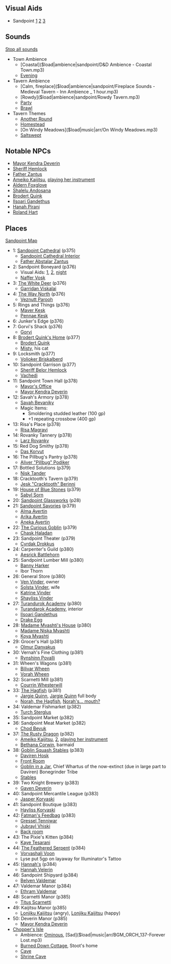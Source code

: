 <script type="module">
    import {init_links} from "/static/js/common/visual_aid_backend.js";
    init_links();
</script>

## Visual Aids

* Sandpoint [1](^sandpoint/sandpoint1.jpg) [2](^sandpoint/sandpoint2.jpg) [3](^sandpoint/sandpoint3.jpg) 

## Sounds

[Stop all sounds]($stop|all|none)

* Town Ambience
  * [Coastal]($load|ambience|sandpoint/D&D Ambience - Coastal Town.mp3)
  * [Evening](https://www.youtube.com/watch?v=bSbYpFMNxLI)
* Tavern Ambience
  * [Calm, fireplace]($load|ambience|sandpoint/Fireplace Sounds - Medieval Tavern - Inn Ambience _ 1 hour.mp3)
  * [Rowdy]($load|ambience|sandpoint/Rowdy Tavern.mp3)
  * [Party](https://www.youtube.com/watch?v=FM3Ep3yka44)
  * [Brawl](https://www.youtube.com/watch?v=0p79IBaksXU)
* Tavern Themes
  * [Another Round]($load|music|arr/Another_Round.mp3) 
  * [Homestead]($load|music|arr/Homestead.mp3)
  * [On Windy Meadows]($load|music|arr/On Windy Meadows.mp3)
  * [Saltswept]($load|music|arr/Saltswept.mp3)

## Notable NPCs

* [Mayor Kendra Deverin](^sandpoint/kendra_deverin.jpg)
* [Sheriff Hemlock](^sandpoint/sheriff_hemlock.jpg)
* [Father Zantus](^sandpoint/father_zantus.jpg)
* [Ameiko Kaijitsu](^sandpoint/ameiko_kaijitsu_1.png), [playing her instrument](^sandpoint/ameiko_kaijitsu_2.jpg)
* [Aldern Foxglove](^sandpoint/aldern_foxglove.jpg)
* [Shalelu Andosana](^sandpoint/shalelu_andosana.jpg)
* [Brodert Quink](^sandpoint/brodert_quink.jpg)
* [Ilsoari Gandethus](^sandpoint/ilsoari_gandethus.jpg)
* [Hanah Pirani](^sandpoint/hanah_pirani.jpg)
* [Roland Hart](^sandpoint/roland_hart.jpg)

## Places

[Sandpoint Map](@sandpoint/sandpoint_gm_map.jpg)

* 1: [Sandpoint Cathedral](^sandpoint/sandpoint_cathedral.png) (p375)
  * [Sandpoint Cathedral Interior](^sandpoint/sandpoint_cathedral_interior.jpg)
  * [Father Abstalar Zantus](^sandpoint/father_zantus.jpg)
* 2: Sandpoint Boneyard (p376)
  * Visual Aids: [1](^sandpoint/sandpoint_boneyard_1.jpg), [2](^sandpoint/sandpoint_boneyard_2.jpg), [night](^sandpoint/sandpoint_boneyard_night.jpg)
  * [Naffer Vosk](^sandpoint/naffer_vosk.jpg)
* 3: [The White Deer](^sandpoint/white_deer_tavern.jpg) (p376)
  * [Garridan Viskalai](^sandpoint/garridan_viskalai.jpg)
* 4: [The Way North](^sandpoint/the_way_north.jpg) (p376)
  * [Veznutt Parooh](^sandpoint/veznutt_parooh.jpg)
* 5: Rings and Things (p376)
  * [Maver Kesk](^sandpoint/maver_kesk.jpg)
  * [Pennae Kesk](^sandpoint/pennae_kesk.jpg)
* 6: Junker's Edge (p376)
* 7: Gorvi's Shack (p376)
  * [Gorvi](^sandpoint/gorvi.jpg)
* 8: [Brodert Quink's Home](^sandpoint/brodert_quinks_home.jpg) (p377)
  * [Brodert Quink](^sandpoint/brodert_quink.jpg)
  * [Misty](^sandpoint/misty.jpg), his cat
* 9: Locksmith (p377)
  * [Volioker Briskalberd](^sandpoint/volioker_briskalberd.jpg)
* 10: Sandpoint Garrison (p377)
  * [Sheriff Belor Hemlock](^sandpoint/sheriff_hemlock.jpg)
  * [Vachedi](^sandpoint/vachedi.jpg)
* 11: Sandpoint Town Hall (p378)
  * [Mayor's Office](^sandpoint/mayors_office.jpg)
  * [Mayor Kendra Deverin](^sandpoint/kendra_deverin.jpg)
* 12: Savah's Armory (p378)
  * [Savah Bevaniky](^sandpoint/savah_bevaniky.jpg)
  * Magic Items:
      * Smoldering studded leather (100 gp)
      * +1 repeating crossbow (400 gp)
* 13: Risa's Place (p378)
  * [Risa Magravi](^sandpoint/risa_magravi.jpg)
* 14: Rovanky Tannery (p378)
  * [Larz Rovanky](^sandpoint/larz_rovanky.jpg)
* 15: Red Dog Smithy (p378)
  * [Das Korvut](^sandpoint/das_korvut.jpg)
* 16: The Pillbug's Pantry (p378)
  * [Aliver "Pillbug" Podiker](^sandpoint/aliver_podiker.png)
* 17: Bottled Solutions (p379)
  * [Nisk Tander](^sandpoint/nisk_tander.jpg)
* 18: Cracktooth's Tavern (p379)
  * [Jesk "Cracktooth" Berinni](^sandpoint/jesk_berinni.jpg)
* 19: [House of Blue Stones](^sandpoint/house_of_blue_stones_interior.jpg) (p379)
  * [Sabyl Sorn](^sandpoint/sabyl_sorn.jpg)
* 20: [Sandpoint Glassworks](^sandpoint/sandpoint_glassworks_interior.jpg) (p28)
* 21: [Sandpoint Savories](^sandpoint/sandpoint_savories.jpg) (p379)
  * [Alma Avertin](^sandpoint/alma_avertin.jpg)
  * [Arika Avertin](^sandpoint/arika_avertin.png)
  * [Aneka Avertin](^sandpoint/aneka_avertin.jpg)
* 22: [The Curious Goblin](^sandpoint/the_curious_goblin.jpg) (p379)
  * [Chask Haladan](^sandpoint/chask_haladan.jpg)
* 23: Sandpoint Theater (p379)
  * [Cyrdak Drokkus](^sandpoint/cyrdak_drokkus.jpg)
* 24: Carpenter's Guild (p380)
  * [Aesrick Battlehorn](^sandpoint/aesrick_battlehorn.jpg)
* 25: Sandpoint Lumber Mill (p380)
  * [Banny Harker](^sandpoint/banny_harker.jpg)
  * Ibor Thorn
* 26: General Store (p380)
  * [Ven Vinder](^sandpoint/ven_vinder.jpg), owner
  * [Solsta Vinder](^sandpoint/solsta_vinder.jpg), wife
  * [Katrine Vinder](^sandpoint/katrine_vinder.jpeg)
  * [Shayliss Vinder](^sandpoint/shayliss_vinder.jpg)
* 27: [Turandurok Academy](^sandpoint/turandarok_academy.jpg) (p380)
  * [Turandarok Academy](^sandpoint/turandarok_academy_interior.png), interior
  * [Ilsoari Gandethus](^sandpoint/ilsoari_gandethus.jpg)
  * [Drake Egg](^sandpoint/drake_egg.jpg)
* 28: [Madame Mvashti's House](^sandpoint/madame_mvashtis_house.jpg) (p380)
  * [Madame Niska Mvashti](^sandpoint/niska_mvashti.jpg)
  * [Koya Mvashti](^sandpoint/koya_mvashti.jpg)
* 29: Grocer's Hall (p381)
  * [Olmur Danvakus](^sandpoint/olmur_danvakus.jpg)
* 30: Vernah's Fine Clothing (p381)
  * [Rynshinn Povalli](^sandpoint/rynshinn_povalli.jpg)
* 31: Wheen's Wagons (p381)
  * [Bilivar Wheen](^sandpoint/bilivar_wheen.jpg)
  * [Vorah Wheen](^sandpoint/vorah_wheen.jpg)
* 32: Scarnetti Mill (p381)
  * [Courrin Whesterwill](^sandpoint/courrin_whesterwill.png)
* 33: [The Hagfish](^sandpoint/hagfish.jpg) (p381)
  * [Jargie Quinn](^sandpoint/jargie_quinn.jpg), [Jargie Quinn](^sandpoint/jargie_quinn_full_body.jpg) full body
  * [Norah, the Hagfish](^sandpoint/norah_the_hagfish.jpg), [Norah's... mouth?](^sandpoint/norahs_mouth.jpg)
* 34: Valdemar Fishmarket (p382)
  * [Turch Sterglus](^sandpoint/turch_sterglus.jpg)
* 35: Sandpoint Market (p382)
* 36: Sandpoint Meat Market (p382)
  * [Chod Bevuk](^sandpoint/chod_bevuk.jpg)
* 37: [The Rusty Dragon](^sandpoint/rusty_dragon_interior.jpg) (p382)
  * [Ameiko Kaijitsu](^sandpoint/ameiko_kaijitsu_1.png), [2](^sandpoint/ameiko_kaijitsu_3.jpg), [playing her instrument](^sandpoint/ameiko_kaijitsu_2.jpg)
  * [Bethana Corwin](^sandpoint/bethana_corwin.jpeg), barmaid
* 38: [Goblin Squash Stables](^sandpoint/goblin_squash_stables.jpg) (p383)
  * [Daviren Hosk](^sandpoint/daviren_hosk.jpg)
  * [Front Room](^sandpoint/goblin_squash_stables_office.jpg)
  * [Goblin in a Jar](^sandpoint/goblin_jar.jpg), Chief Whartus of the now-extinct (due in large part to Daviren) Bonegrinder Tribe
  * [Stables](^sandpoint/goblin_squash_stables_interior.jpg)
* 39: Two Knight Brewery (p383)
  * [Gaven Deverin](^sandpoint/gaven_deverin.jpg)
* 40: Sandpoint Mercantile League (p383)
  * [Jasper Korvaski](^sandpoint/jasper_korvaski.jpg)
* 41: Sandpoint Boutique (p383)
  * [Hayliss Korvaski](^sandpoint/hayliss_korvaski.jpg)
* 42: [Fatman's Feedbag](^sandpoint/fatmans_feedbag.jpg) (p383)
  * [Gressel Tenniwar](^sandpoint/gressel_tenniwar.jpg)
  * [Jubrayl Vhiski](^sandpoint/jubrayl_vhiski.png)
  * [Back room](^sandpoint/fatmans_feedbag_back_room.png)
* 43: The Pixie's Kitten (p384)
  * [Kaye Tesarani](^sandpoint/kaye_tesarani.png)
* 44: [The Feathered Serpent](^sandpoint/feathered_serpent.jpg) (p384)
  * [Vorvashali Voon](^sandpoint/vorvashali_voon.jpg)
  * Lyse put 5gp on layaway for Illuminator's Tattoo
* 45: [Hannah's](^sandpoint/hannahs.jpg) (p384)
  * [Hannah Velerin](^sandpoint/hannah_velerin.jpg)
* 46: Sandpoint Shipyard (p384)
  * [Belven Valdemar](^sandpoint/belven_valdemar.jpg)
* 47: Valdemar Manor (p384)
  * [Ethram Valdemar](^sandpoint/ethram_valdemar.jpg)
* 48: Scarnetti Manor (p385)
  * [Titus Scarnetti](^sandpoint/titus_scarnetti.jpg)
* 49: Kaijitsu Manor (p385)
  * [Lonjiku Kaijitsu](^sandpoint/lonjiku_kaijitsu_1.png) (angry), [Lonjiku Kaijitsu](^sandpoint/lonjiku_kaijitsu_2.jpg) (happy)
* 50: Deverin Manor (p385)
  * [Mayor Kendra Deverin](^sandpoint/kendra_deverin.jpg)
* [Chopper's Isle](^sandpoint/choppers_isle.jpg)
  * Ambience: [Ominous]($load|music|arr/BGM_EX3_Dan_D04.mp3), [Sad]($load|music|arr/BGM_ORCH_137-Forever Lost.mp3)
  * [Burned Down Cottage](^sandpoint/stoots_home_burnt.jpg), Stoot's home
  * [Cave](^sandpoint/choppers_isle_cave.jpg)
  * [Shrine Cave](^sandpoint/underground_ruins.jpg)
